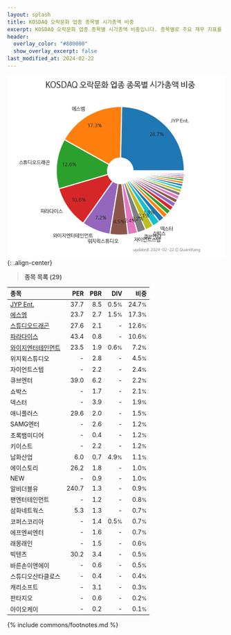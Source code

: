 ```yaml
---
layout: splash
title: KOSDAQ 오락문화 업종 종목별 시가총액 비중
excerpt: KOSDAQ 오락문화 업종 종목별 시가총액 비중입니다. 종목별로 주요 재무 지표를 함께 표시합니다.
header:
  overlay_color: "#800000"
  show_overlay_excerpt: false
last_modified_at: 2024-02-22
---
```



![KOSDAQ 오락문화 업종 종목별 시가총액 비중](/stats/sector/images/kosdaq_업종_오락문화_종목.png){: .align-center}


> **종목 목록 (29)**<a id="list"></a>

| **종목** | **PER** | **PBR** | **DIV** | **비중** |
| :------- | ------: | ------: | ------: | -------: |
| [JYP Ent.](/035900/) | 37.7 | 8.5 | 0.5<small>%</small> | 24.7<small>%</small> |
| [에스엠](/041510/) | 23.7 | 2.7 | 1.5<small>%</small> | 17.3<small>%</small> |
| [스튜디오드래곤](/253450/) | 27.6 | 2.1 | - | 12.6<small>%</small> |
| [파라다이스](/034230/) | 43.4 | 0.8 | - | 10.6<small>%</small> |
| [와이지엔터테인먼트](/122870/) | 23.5 | 1.9 | 0.6<small>%</small> | 7.2<small>%</small> |
| 위지윅스튜디오 | - | 2.8 | - | 4.5<small>%</small> |
| 자이언트스텝 | - | 2.2 | - | 2.4<small>%</small> |
| 큐브엔터 | 39.0 | 6.2 | - | 2.2<small>%</small> |
| 쇼박스 | - | 1.7 | - | 2.1<small>%</small> |
| 덱스터 | - | 3.9 | - | 1.9<small>%</small> |
| 애니플러스 | 29.6 | 2.0 | - | 1.5<small>%</small> |
| SAMG엔터 | - | 2.6 | - | 1.2<small>%</small> |
| 초록뱀미디어 | - | 0.4 | - | 1.2<small>%</small> |
| 키이스트 | - | 2.2 | - | 1.2<small>%</small> |
| 남화산업 | 6.0 | 0.7 | 4.9<small>%</small> | 1.1<small>%</small> |
| 에이스토리 | 26.2 | 1.8 | - | 1.0<small>%</small> |
| NEW | - | 0.9 | - | 1.0<small>%</small> |
| 알비더블유 | 240.7 | 1.3 | - | 0.9<small>%</small> |
| 팬엔터테인먼트 | - | 1.2 | - | 0.8<small>%</small> |
| 삼화네트웍스 | 5.3 | 1.3 | - | 0.7<small>%</small> |
| 코퍼스코리아 | - | 1.4 | 0.5<small>%</small> | 0.7<small>%</small> |
| 에프엔씨엔터 | - | 1.6 | - | 0.7<small>%</small> |
| 래몽래인 | - | 1.5 | - | 0.6<small>%</small> |
| 빅텐츠 | 30.2 | 3.4 | - | 0.5<small>%</small> |
| 바른손이앤에이 | - | 0.6 | - | 0.5<small>%</small> |
| 스튜디오산타클로스 | - | 0.4 | - | 0.4<small>%</small> |
| 캐리소프트 | - | 3.1 | - | 0.3<small>%</small> |
| 판타지오 | - | 0.6 | - | 0.2<small>%</small> |
| 아이오케이 | - | 0.2 | - | 0.1<small>%</small> |

{% include commons/footnotes.md %}